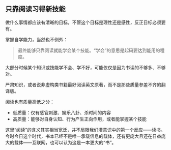 
## 只靠阅读习得新技能

做什么事情都应该有清晰的目标，不管这个目标是理性还是感性，反正目标必须要有。

掌握自学能力，当然也不例外：

> 最终能够只靠阅读就能学会某个技能。“学会”的意思是起码要达到能用的程度。

大部分时候某个知识或技能学不会、学不好，可能仅仅是因为书读的不够多、不够对。

严肃知识，或者说非虚构类书籍最好阅读英文原著，而不是那些质量参差不齐的翻译版。

阅读也有质量高低之分：

- 低质量：仅有感官刺激、娱乐八卦、杀时间的内容
- 高质量：能够对自身认知、行为产生正向作用，或者能掌握某个技能

这里“阅读”的含义其实相当宽泛，并不局限我们潜意识中的第一个反应——读书。今时今日这个时代，书本已经不是唯一承载信息的载体，还有更庞大且还在日益庞大的载体——互联网，也可以认为这是一本更大的“书”。